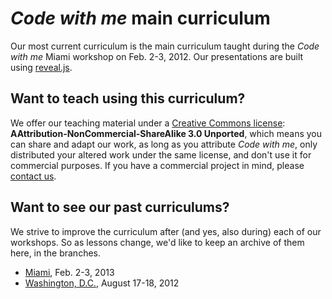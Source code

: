 # <em>Code with me</em> main curriculum
Our most current curriculum is the main curriculum taught during the <em>Code with me</em> Miami workshop on Feb. 2-3, 2012. Our presentations are built using [reveal.js](http://lab.hakim.se/reveal-js/).

## Want to teach using this curriculum?
We offer our teaching material under a [Creative Commons license](http://creativecommons.org/licenses/by-nc-sa/3.0/deed.en_US): <strong>AAttribution-NonCommercial-ShareAlike 3.0 Unported</strong>, which means you can share and adapt our work, as long as you attribute <em>Code with me</em>, only distributed your altered work under the same license, and don't use it for commercial purposes. If you have a commercial project in mind, please [contact us](mailto:team@codewithme.us).

## Want to see our past curriculums?
We strive to improve the curriculum after (and yes, also during) each of our workshops. So as lessons change, we'd like to keep an archive of them here, in the branches.
* [Miami](https://github.com/codewithme/main-curriculum/tree/miami), Feb. 2-3, 2013
* [Washington, D.C.](https://github.com/codewithme/main-curriculum/tree/dc), August 17-18, 2012


